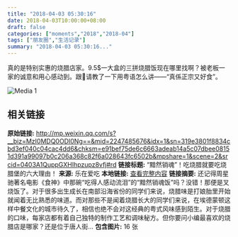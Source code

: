 ```yaml
---
title: "2018-04-03 05:30:16"
date: 2018-04-03T10:00:00+08:00
draft: false
categories: ["moments","2018","2018-04"]
tags: ["朋友圈","生活记录"]
summary: "2018-04-03 05:30:16..."
---
```


真的是特别实惠的烧腊店家。9.5$一大盒的三拼烧腊饭现在哪里找啊？被老板一家的诚意和用心感动到。跟🐨请教了一下用粤语怎么讲——“真係正宗又好食”。

![Media 1](/Moments/photos/2018-04-03/201804030530160.jpg)

## 相关链接

**原始链接:** http://mp.weixin.qq.com/s?__biz=MzI0MDQ0ODI0Ng==&mid=2247485676&idx=1&sn=319e3801f8834cbd3ef040c04cac4dd6&chksm=e91bef75de6c6663adeab14a5c07dbee08151d391a99097b0c206a368c82f6a028643fc6502b&mpshare=1&scene=2&srcid=0403A1QuppGXHIhpzupz8vfj#rd
**链接标题:** “黯然销魂”！吃烧腊就要吃烧腊堡的六大理由！
**来源:** 乐在爱吃
**本地链接:** [查看完整内容](/link_content/2018/04/2018-04-03/link_content/)
**链接摘要:** 还记得周星驰著名电影《食神》中那碗“吃得人感动流泪”的“黯然销魂饭”吗？没错！那便是叉烧饭了。对于很多出生成长在南部沿海省份的同学们来说，烧腊味是打娘胎里开始就闻着无比熟悉的味道。而对那些不是闻着烧腊长大的同学们来说，在埃德蒙顿这样中餐文化的城市待久了，相信也绝不会对这经典的粤式风味感到陌生。对于烧腊的口味，每家店都有着自己独特的制作工艺和调味秘方。但你要问小编最喜欢的烧腊店是哪家？还是位于唐人街...
**包含图片:** 16 张

